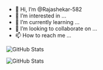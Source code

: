 - 👋 Hi, I’m @Rajashekar-582
- 👀 I’m interested in ...
- 🌱 I’m currently learning ...
- 💞️ I’m looking to collaborate on ...
- 📫 How to reach me ...

<!---
Rajashekar-582/Rajashekar-582 is a ✨ special ✨ repository because its `README.md` (this file) appears on your GitHub profile.
You can click the Preview link to take a look at your changes.
--->
![GitHub Stats](https://github-readme-stats.vercel.app/api?username=Rajashekar-582&theme=radical)

![GitHub Stats](https://github-readme-stats.vercel.app/api?username=Rajashekar-582&theme=orange)
